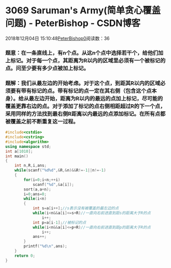 # 3069 Saruman's Army(简单贪心覆盖问题) - PeterBishop - CSDN博客





2018年12月04日 15:10:48[PeterBishop0](https://me.csdn.net/qq_40061421)阅读数：36








### 题意：在一条直线上，有n个点。从这n个点中选择若干个，给他们加上标记。对于每一个点，其距离为R以内的区域里必须有一个被标记的点。问至少要有多少点被加上标记。

### 题解：我们从最左边的开始考虑。对于这个点，到距其R以内的区域必须要有带有标记的点。带有标记的点一定在其右侧（包含这个点本身）。给从最左边开始，距离为R以内的最远的点加上标记，尽可能的覆盖更靠右边的点。对于添加了标记的点右侧相距超过R的下一个点，采用同样的方法找到最右侧R距离以内最远的点添加标记。在所有点都被覆盖之前不断重复这一过程。

```cpp
#include<cstdio>
#include<cstring>
#include<algorithm>
using namespace std;
int a[1010];
int main()
{
	int n,R,i,ans;
	while(scanf("%d%d",&R,&n)&&R!=-1||n!=-1)
	{
		for(i=0;i<n;++i)
			scanf("%d",&a[i]);
		sort(a,a+n);
		i=0;ans=0;
		while(i<n)
		{
			int s=a[i++];//s表示没有被覆盖的最左边的点 
			while(i<n&&a[i]<=s+R)//一直向右前进直到距s的距离大于R的点 
				i++;
			int p=a[i-1];//被标记的点 
			while(i<n&&a[i]<=p+R)//一直向右前进直到距p的距离大于R的点 
				i++;
			ans++;
		}
		printf("%d\n",ans);
	}
	return 0;
}
```





